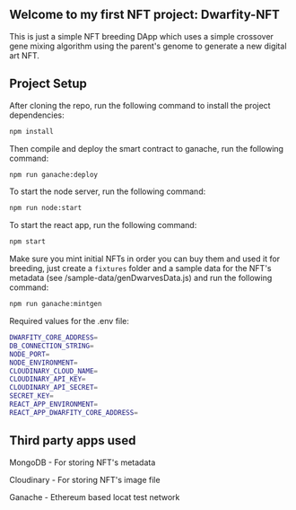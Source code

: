 ## Welcome to my first NFT project: Dwarfity-NFT

This is just a simple NFT breeding DApp which uses a simple crossover gene mixing algorithm using the parent's genome to generate a new digital art NFT.

## Project Setup
After cloning the repo, run the following command to install the project dependencies:

```bash
npm install
```

Then compile and deploy the smart contract to ganache, run the following command:

```bash
npm run ganache:deploy
```

To start the node server, run the following command:

```bash
npm run node:start
```

To start the react app, run the following command:

```bash
npm start
```

Make sure you mint initial NFTs in order you can buy them and used it for breeding, just create a `fixtures` folder and a sample data for the NFT's metadata (see /sample-data/genDwarvesData.js) and run the following command:

```bash
npm run ganache:mintgen
```

Required values for the .env file:

```bash
DWARFITY_CORE_ADDRESS=
DB_CONNECTION_STRING=
NODE_PORT=
NODE_ENVIRONMENT=
CLOUDINARY_CLOUD_NAME=
CLOUDINARY_API_KEY=
CLOUDINARY_API_SECRET=
SECRET_KEY=
REACT_APP_ENVIRONMENT=
REACT_APP_DWARFITY_CORE_ADDRESS=
```

## Third party apps used

MongoDB - For storing NFT's metadata

Cloudinary - For storing NFT's image file

Ganache - Ethereum based locat test network
